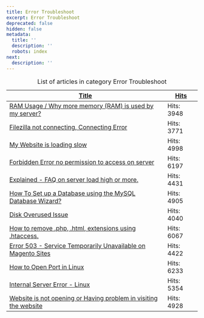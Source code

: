 ```yaml
---
title: Error Troubleshoot
excerpt: Error Troubleshoot
deprecated: false
hidden: false
metadata:
  title: ''
  description: ''
  robots: index
next:
  description: ''
---
```

<table class="category table table-striped table-bordered table-hover">
        <caption class="hide">List of articles in category Error Troubleshoot</caption>
        <thead>
        <tr>
        <th scope="col" id="categorylist_header_title">
        <a href="#" onclick="if (!window.__cfRLUnblockHandlers) return false; Joomla.tableOrdering('a.title','asc','', document.getElementById('adminForm'));return false;" class="hasPopover" title="Title" data-content="Select to sort by this column" data-placement="top" data-cf-modified-7e2dd7b525d0b868d2d9b8e9->Title</a> </th>
        <th scope="col" id="categorylist_header_hits">
        <a href="#" onclick="if (!window.__cfRLUnblockHandlers) return false; Joomla.tableOrdering('a.hits','asc','');return false;" class="hasPopover" title="Hits" data-content="Select to sort by this column" data-placement="top" data-cf-modified-7e2dd7b525d0b868d2d9b8e9->Hits</a> </th>
        </tr>
        </thead>
        <tbody>
        <tr class="cat-list-row0">
        <td headers="categorylist_header_title" class="list-title">
        <a href="/docs/ram-usage-why-more-memory-ram-is-used-by-my-server">
        RAM Usage / Why more memory (RAM) is used by my server? </a>
        </td>
        <td headers="categorylist_header_hits" class="list-hits">
        <span class="badge badge-info">
        Hits: 3948 </span>
        </td>
        </tr>
        <tr class="cat-list-row1">
        <td headers="categorylist_header_title" class="list-title">
        <a href="/docs/filezilla-not-connecting-connecting-error">
        Filezilla not connecting, Connecting Error </a>
        </td>
        <td headers="categorylist_header_hits" class="list-hits">
        <span class="badge badge-info">
        Hits: 3771 </span>
        </td>
        </tr>
        <tr class="cat-list-row0">
        <td headers="categorylist_header_title" class="list-title">
        <a href="/docs/my-website-is-loading-slow-2">
        My Website is loading slow </a>
        </td>
        <td headers="categorylist_header_hits" class="list-hits">
        <span class="badge badge-info">
        Hits: 4998 </span>
        </td>
        </tr>
        <tr class="cat-list-row1">
        <td headers="categorylist_header_title" class="list-title">
        <a href="/docs/forbidden-error-no-permission-to-access-on-server">
        Forbidden Error no permission to access on server </a>
        </td>
        <td headers="categorylist_header_hits" class="list-hits">
        <span class="badge badge-info">
        Hits: 6197 </span>
        </td>
        </tr>
        <tr class="cat-list-row0">
        <td headers="categorylist_header_title" class="list-title">
        <a href="/docs/explained-faq-on-server-load-high-or-more">
        Explained - FAQ on server load high or more. </a>
        </td>
        <td headers="categorylist_header_hits" class="list-hits">
        <span class="badge badge-info">
        Hits: 4431 </span>
        </td>
        </tr>
        <tr class="cat-list-row1">
        <td headers="categorylist_header_title" class="list-title">
        <a href="/docs/how-to-set-up-a-database-using-the-mysql-database-wizard">
        How To Set up a Database using the MySQL Database Wizard? </a>
        </td>
        <td headers="categorylist_header_hits" class="list-hits">
        <span class="badge badge-info">
        Hits: 4905 </span>
        </td>
        </tr>
        <tr class="cat-list-row0">
        <td headers="categorylist_header_title" class="list-title">
        <a href="/docs/disk-overused-issue">
        Disk Overused Issue </a>
        </td>
        <td headers="categorylist_header_hits" class="list-hits">
        <span class="badge badge-info">
        Hits: 4040 </span>
        </td>
        </tr>
        <tr class="cat-list-row1">
        <td headers="categorylist_header_title" class="list-title">
        <a href="/docs/how-to-remove-php-html-extensions-using-htaccess">
        How to remove .php, .html, extensions using .htaccess. </a>
        </td>
        <td headers="categorylist_header_hits" class="list-hits">
        <span class="badge badge-info">
        Hits: 6067 </span>
        </td>
        </tr>
        <tr class="cat-list-row0">
        <td headers="categorylist_header_title" class="list-title">
        <a href="/docs/error-503-service-temporarily-unavailable-on-magento-sites">
        Error 503 - Service Temporarily Unavailable on Magento Sites </a>
        </td>
        <td headers="categorylist_header_hits" class="list-hits">
        <span class="badge badge-info">
        Hits: 4422 </span>
        </td>
        </tr>
        <tr class="cat-list-row1">
        <td headers="categorylist_header_title" class="list-title">
        <a href="/docs/how-to-open-port-in-linux">
        How to Open Port in Linux </a>
        </td>
        <td headers="categorylist_header_hits" class="list-hits">
        <span class="badge badge-info">
        Hits: 6233 </span>
        </td>
        </tr>
        <tr class="cat-list-row0">
        <td headers="categorylist_header_title" class="list-title">
        <a href="/docs/internal-server-error-linux">
        Internal Server Error - Linux </a>
        </td>
        <td headers="categorylist_header_hits" class="list-hits">
        <span class="badge badge-info">
        Hits: 5354 </span>
        </td>
        </tr>
        <tr class="cat-list-row1">
        <td headers="categorylist_header_title" class="list-title">
        <a href="/docs/website-is-not-opening-or-having-problem-in-visiting-the-website">
        Website is not opening or Having problem in visiting the website </a>
        </td>
        <td headers="categorylist_header_hits" class="list-hits">
        <span class="badge badge-info">
        Hits: 4928 </span>
        </td>
        </tr>
        </tbody>
        </table>